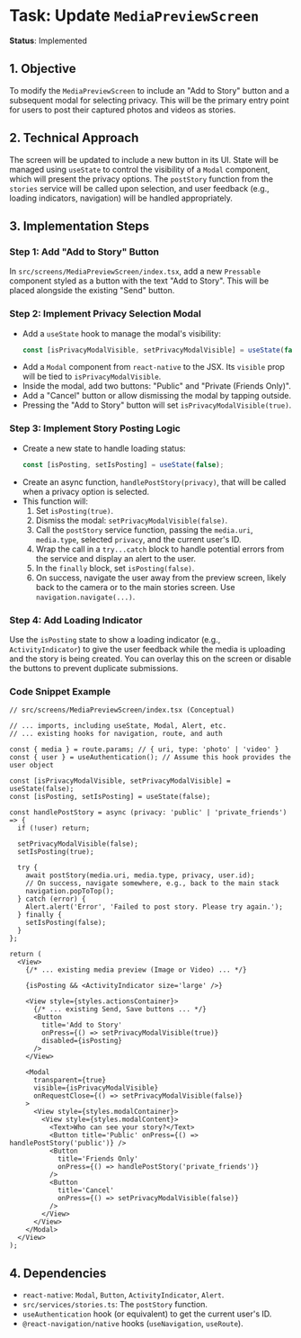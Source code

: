 # Task: Update `MediaPreviewScreen`

**Status**: Implemented

## 1. Objective

To modify the `MediaPreviewScreen` to include an "Add to Story" button and a
subsequent modal for selecting privacy. This will be the primary entry point for
users to post their captured photos and videos as stories.

## 2. Technical Approach

The screen will be updated to include a new button in its UI. State will be
managed using `useState` to control the visibility of a `Modal` component, which
will present the privacy options. The `postStory` function from the `stories`
service will be called upon selection, and user feedback (e.g., loading
indicators, navigation) will be handled appropriately.

## 3. Implementation Steps

### Step 1: Add "Add to Story" Button

In `src/screens/MediaPreviewScreen/index.tsx`, add a new `Pressable` component
styled as a button with the text "Add to Story". This will be placed alongside
the existing "Send" button.

### Step 2: Implement Privacy Selection Modal

- Add a `useState` hook to manage the modal's visibility:
  ```typescript
  const [isPrivacyModalVisible, setPrivacyModalVisible] = useState(false);
  ```
- Add a `Modal` component from `react-native` to the JSX. Its `visible` prop
  will be tied to `isPrivacyModalVisible`.
- Inside the modal, add two buttons: "Public" and "Private (Friends Only)".
- Add a "Cancel" button or allow dismissing the modal by tapping outside.
- Pressing the "Add to Story" button will set `isPrivacyModalVisible(true)`.

### Step 3: Implement Story Posting Logic

- Create a new state to handle loading status:
  ```typescript
  const [isPosting, setIsPosting] = useState(false);
  ```
- Create an async function, `handlePostStory(privacy)`, that will be called when
  a privacy option is selected.
- This function will:
  1.  Set `isPosting(true)`.
  2.  Dismiss the modal: `setPrivacyModalVisible(false)`.
  3.  Call the `postStory` service function, passing the `media.uri`,
      `media.type`, selected `privacy`, and the current user's ID.
  4.  Wrap the call in a `try...catch` block to handle potential errors from the
      service and display an alert to the user.
  5.  In the `finally` block, set `isPosting(false)`.
  6.  On success, navigate the user away from the preview screen, likely back to
      the camera or to the main stories screen. Use `navigation.navigate(...)`.

### Step 4: Add Loading Indicator

Use the `isPosting` state to show a loading indicator (e.g.,
`ActivityIndicator`) to give the user feedback while the media is uploading and
the story is being created. You can overlay this on the screen or disable the
buttons to prevent duplicate submissions.

### Code Snippet Example

```tsx
// src/screens/MediaPreviewScreen/index.tsx (Conceptual)

// ... imports, including useState, Modal, Alert, etc.
// ... existing hooks for navigation, route, and auth

const { media } = route.params; // { uri, type: 'photo' | 'video' }
const { user } = useAuthentication(); // Assume this hook provides the user object

const [isPrivacyModalVisible, setPrivacyModalVisible] = useState(false);
const [isPosting, setIsPosting] = useState(false);

const handlePostStory = async (privacy: 'public' | 'private_friends') => {
  if (!user) return;

  setPrivacyModalVisible(false);
  setIsPosting(true);

  try {
    await postStory(media.uri, media.type, privacy, user.id);
    // On success, navigate somewhere, e.g., back to the main stack
    navigation.popToTop();
  } catch (error) {
    Alert.alert('Error', 'Failed to post story. Please try again.');
  } finally {
    setIsPosting(false);
  }
};

return (
  <View>
    {/* ... existing media preview (Image or Video) ... */}

    {isPosting && <ActivityIndicator size='large' />}

    <View style={styles.actionsContainer}>
      {/* ... existing Send, Save buttons ... */}
      <Button
        title='Add to Story'
        onPress={() => setPrivacyModalVisible(true)}
        disabled={isPosting}
      />
    </View>

    <Modal
      transparent={true}
      visible={isPrivacyModalVisible}
      onRequestClose={() => setPrivacyModalVisible(false)}
    >
      <View style={styles.modalContainer}>
        <View style={styles.modalContent}>
          <Text>Who can see your story?</Text>
          <Button title='Public' onPress={() => handlePostStory('public')} />
          <Button
            title='Friends Only'
            onPress={() => handlePostStory('private_friends')}
          />
          <Button
            title='Cancel'
            onPress={() => setPrivacyModalVisible(false)}
          />
        </View>
      </View>
    </Modal>
  </View>
);
```

## 4. Dependencies

- `react-native`: `Modal`, `Button`, `ActivityIndicator`, `Alert`.
- `src/services/stories.ts`: The `postStory` function.
- `useAuthentication` hook (or equivalent) to get the current user's ID.
- `@react-navigation/native` hooks (`useNavigation`, `useRoute`).
